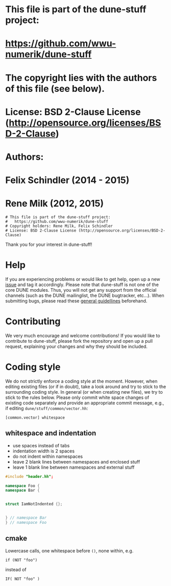 # This file is part of the dune-stuff project:
#   https://github.com/wwu-numerik/dune-stuff
# The copyright lies with the authors of this file (see below).
# License: BSD 2-Clause License (http://opensource.org/licenses/BSD-2-Clause)
# Authors:
#   Felix Schindler (2014 - 2015)
#   Rene Milk       (2012, 2015)

```
# This file is part of the dune-stuff project:
#   https://github.com/wwu-numerik/dune-stuff
# Copyright holders: Rene Milk, Felix Schindler
# License: BSD 2-Clause License (http://opensource.org/licenses/BSD-2-Clause)
```

Thank you for your interest in dune-stuff!

# Help

If you are experiencing problems or
would like to get help, open up a new [issue](https://github.com/wwu-numerik/dune-stuff/issues)
and tag it accordingly. Please note that dune-stuff is not one of the core
DUNE modules. Thus, you will not get any support from the official channels
(such as the DUNE mailinglist, the DUNE bugtracker, etc...).
When submitting bugs, please read these [general guidellines](http://users.dune-project.org/projects/main-wiki/wiki/Guides_bug_reporting)
beforehand.

# Contributing

We very much encourage and welcome contributions!
If you would like to contribute to dune-stuff, please fork the repository and
open up a pull request, explaining your changes and why they should be included.

# Coding style

We do not strictly enforce a coding style at the moment.
However, when editing existing files (or if in doubt), take a look around and try to
stick to the surrounding coding style. In general (or when creating new files), we
try to stick to the rules below.
Please only commit white space changes of existing code separately and provide an
appropriate commit message, e.g., if editing `dune/stuff/common/vector.hh`:
```
[common.vector] whitespace
```

## whitespace and indentation

* use spaces instead of tabs
* indentation width is 2 spaces
* do not indent within namespaces
* leave 2 blank lines between namespaces and enclosed stuff
* leave 1 blank line between namespaces and external stuff
```c++
#include "header.hh";

namespace Foo {
namespace Bar {


struct IamNotIndented {};


} // namespace Bar
} // namespace Foo
```

## cmake

Lowercase calls, one whitespace before `()`, none within, e.g.
```
if (NOT "foo")
```
instead of
```
IF( NOT "foo" )
```

